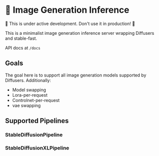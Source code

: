 # 🥗 Image Generation Inference

🚧 This is under active development. Don't use it in production! 🚧

This is a minimalist image generation inference server wrapping Diffusers and stable-fast.

API docs at `/docs`

## Goals

The goal here is to support all image generation models supported by Diffusers.
Additionally:
- Model swapping
- Lora-per-request
- Controlnet-per-request
- vae swapping

## Supported Pipelines

### StableDiffusionPipeline

### StableDiffusionXLPipeline